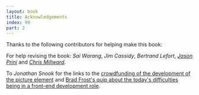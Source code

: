 ```yaml
---
layout: book
title: Acknowledgements
index: 99
part: 2
---
```


Thanks to the following contributors for helping make this book:

For help revising the book: _Sai Warang_, _Jim Cassidy_, _Bertrand Lefort_, [_Jason Prini_][jason] and [_Chris Millward_][chris].

[jason]: https://twitter.com/jasonprini
[chris]: https://twitter.com/ChrisMillward

To _Jonathan Snook_ for the links to the [crowdfunding of the development of the picture element][picture-element] and [Brad Frost's quip about the today's difficulties being in a front-end development role][brad-frost-components].

[picture-element]: https://www.indiegogo.com/projects/picture-element-implementation-in-blink/x/22249440#/
[brad-frost-components]: http://bradfrost.com/blog/post/frontend-design-react-and-a-bridge-over-the-great-divide/

